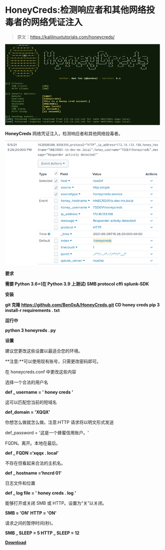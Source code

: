 # HoneyCreds:检测响应者和其他网络投毒者的网络凭证注入

> 原文：<https://kalilinuxtutorials.com/honeycreds/>

[![HoneyCreds : Network Credential Injection To Detect Responder And Other Network Poisoners](img//9a46146e61817113141e805b78ff6b5b.png "HoneyCreds : Network Credential Injection To Detect Responder And Other Network Poisoners")](https://1.bp.blogspot.com/-QD-4txJ4FQs/YN6esZT8jyI/AAAAAAAAJxI/SMnlaUPimkoyMGKN2nhSyDhRPb3JzApLgCLcBGAsYHQ/s728/honeycreds_screenshot%2B%25281%2529.png)

**HoneyCreds** 网络凭证注入，检测响应者和其他网络投毒者。

![](img//6917a4b8b7dacb03aca60825e916a3df.png)

**要求**

**需要 Python 3.6+(在 Python 3.9 上测试)
SMB protocol
cffi
splunk-SDK**

**安装**

**git 克隆 https://github.com/Ben0xA/HoneyCreds.git
CD honey creds
pip 3 install-r requirements . txt**

**运行中**

**python 3 honeyreds . py**

**设置**

建议您更改这些设置以最适合您的环境。

**注意:**可以使用现有账号，只需更改密码即可。

在 honeycreds.conf 中更改这些内容

选择一个合法的用户名

**def _ username = ' honey creds '**

这可以匹配您当前的短域名

**def_domain = 'XQQX'**

你想怎么做就怎么做。注意:HTTP 请求将以明文形式发送

def_password = '这是一个蜂蜜信用账户。'

FQDN。离开。本地在最后。

**def _ FQDN =‘xqqx . local’**

不存在但看起来合法的主机名。

**def _ hostname =‘hncrd 01’**

日志文件和位置

**def _ log file = ' honey creds . log '**

能够打开或关闭 SMB 或 HTTP。设置为“关”以关闭。

**SMB = 'ON'
HTTP = 'ON'**

请求之间的暂停时间(秒)。

**SMB _ SLEEP = 5
HTTP _ SLEEP = 12**

[**Download**](https://github.com/Ben0xA/HoneyCreds)